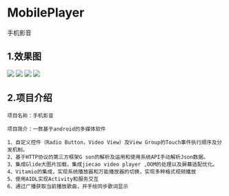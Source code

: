 # MobilePlayer
手机影音
## 1.效果图
![](gif/2017_06_09_11_14_27_00_00_00__00_00_30.gif)
![](gif/2017_06_09_11_14_27_00_00_35__00_01_05.gif)
![](gif/2017_06_09_11_14_27_00_01_08__00_01_35.gif)
![](gif/20170607140325_00_00_40__00_01_08.gif)




## 2.项目介绍

	项目名称：手机影音

	项目简介：一款基于android的多媒体软件

	1、自定义控件（Radio Button，Video View）及View Group的Touch事件执行顺序及分发机制。
 	2、基于HTTP协议的第三方框架G son的解析及运用和使用系统API手动解析Json数据。
 	3、集成Glide大图片加载，集成jiecao video player ,OOM的处理以及屏幕适配优化。
 	4、Vitamio的集成，实现系统播放器和万能播放器的切换，实现多种格式视频播放
  	5、使用AIDL实现Activity和服务交互
	6、通过广播获取当前播放歌曲，并手绘同步歌词显示
